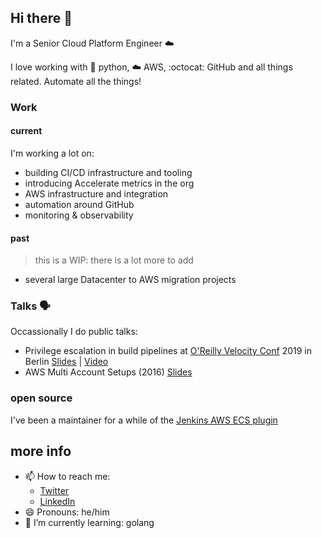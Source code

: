 ## Hi there 👋

I'm a Senior Cloud Platform Engineer :cloud:

I love working with :snake: python, :cloud: AWS,  :octocat: GitHub and all things related. Automate all the things!

### Work

#### current
I'm working a lot on:

- building CI/CD infrastructure and tooling
- introducing Accelerate metrics in the org
- AWS infrastructure and integration
- automation around GitHub
- monitoring & observability


#### past
> this is a WIP: there is a lot more to add
- several large Datacenter to AWS migration projects


### Talks :speaking_head:
Occassionally I do public talks:

- Privilege escalation in build pipelines at [O'Reilly Velocity Conf](https://conferences.oreilly.com/velocity/vl-eu) 2019 in Berlin [Slides](https://speakerdeck.com/andreassieferlinger/the-deputy-shot-the-sheriff-privilege-escalation-in-build-pipelines) | [Video](https://www.youtube.com/watch?v=XpjRh4JFdXA)
- AWS Multi Account Setups (2016) [Slides](https://speakerdeck.com/andreassieferlinger/how-to-manage-a-multi-aws-account-infrastructure)

### open source

I've been a maintainer for a while of the [Jenkins AWS ECS plugin](https://github.com/jenkinsci/amazon-ecs-plugin)

## more info

- 📫 How to reach me:  
  - [Twitter](https://twitter.com/webratz)
  - [LinkedIn](https://www.linkedin.com/in/asieferlinger/)
- 😄 Pronouns: he/him
- 🌱 I’m currently learning: golang

